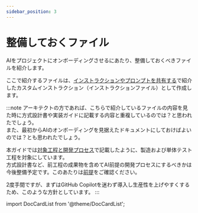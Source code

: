 ```yaml
---
sidebar_position: 3
---
```


# 整備しておくファイル

AIをプロジェクトにオンボーディングさせるにあたり、整備しておくべきファイルを紹介します。

ここで紹介するファイルは、[インストラクションやプロンプトを共有する](../shared-instructions-prompts)で紹介したカスタムインストラクション（インストラクションファイル）として作成します。

:::note
アーキテクトの方であれば、こちらで紹介しているファイルの内容を見た時に方式設計書や実装ガイドに記載する内容と重複しているのでは？と思われたでしょう。  
また、最初からAIのオンボーディングを見据えたドキュメントにしておけばよいのでは？とも思われたでしょう。

本ガイドでは[対象工程と開発プロセス](../../target-process)で記載したように、製造および単体テスト工程を対象にしています。  
方式設計書など、前工程の成果物を含めてAI前提の開発プロセスにするべきかは今後整備予定です。このあたりは[前提](../../preamble)をご確認ください。

2度手間ですが、まずはGitHub Copilotを迷わず導入し生産性を上げやすくするため、このような方針としています。
:::

import DocCardList from '@theme/DocCardList';

<DocCardList />
